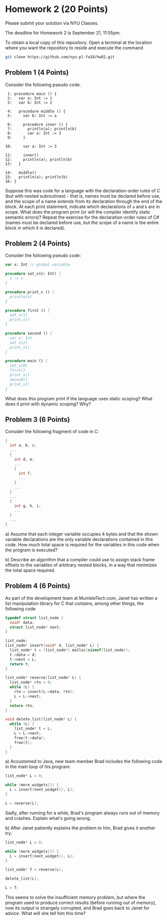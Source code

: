 # Homework 2 (20 Points)

Please submit your solution via NYU Classes.

The deadline for Homework 2 is September 21, 11:55pm.

To obtain a local copy of this repository. Open a terminal at the
location where you want the repository to reside and execute the
command

```bash
git clone https://github.com/nyu-pl-fa18/hw02.git
```

## Problem 1 (4 Points)

Consider the following pseudo code.

```modular-3
 1: procedure main () {
 2:   var a: Int := 1
 3:   var b: Int := 2

 4:   procedure middle () {
 5:     var b: Int := a

 6:     procedure inner () {
 7:       println(a); println(b)
 8:       var a: Int := 3
 9:     }
       
10:     var a: Int := 3

11:     inner()
12:     println(a); println(b)
13:   }

14:   middle()
15:   println(a); println(b)
16: }
```

Suppose this was code for a language with the declaration-order rules
of C (but with nested subroutines) - that is, names must be declared
before use, and the scope of a name extends from its declaration
through the end of the block. At each print statement, indicate which
declarations of `a` and `b` are in scope. What does the program print
(or will the compiler identify static semantic errors)? Repeat the
exercise for the declaration-order rules of C# (names must be declared
before use, but the scope of a name is the entire block in which it is
declared).

## Problem 2 (4 Points)

Consider the following pseudo code:

```pascal
var x: Int // global variable

procedure set_x(n: Int) {
  x := n
}

procedure print_x () {
  println(x)
}

procedure first () {
  set_x(1)
  print_x()
}

procedure second () {
  var x: Int
  set x(2)
  print_x()
}

procedure main () {
  set_x(0)
  first()
  print_x()
  second()
  print_x()
}
```

What does this program print if the language uses static scoping? What does
it print with dynamic scoping? Why?


## Problem 3 (6 Points)

Consider the following fragment of code in C:

```c
{
  int a, b, c;
  ...
  {
    int d, e;
    ...
    {
      int f;
      ...
    }
    ...
  }
  ...
  {
    int g, h, i;
    ...
  }
  ...
}
```

a) Assume that each integer variable occupies 4 bytes and that the
   shown variable declarations are the only variable declarations
   contained in this code. How much total space is required for the
   variables in this code when the program is executed?

b) Describe an algorithm that a compiler could use to assign stack
   frame offsets to the variables of arbitrary nested blocks, in a way
   that minimizes the total space required.

## Problem 4 (6 Points)

As part of the development team at MumbleTech.com, Janet has written a
list manipulation library for C that contains, among other things, the
following code

```c
typedef struct list_node {
  void* data;
  struct list_node* next;
} 

list_node;
list_node* insert(void* d, list_node* L) {
  list_node* t = (list_node*) malloc(sizeof(list_node));
  t->data = d;
  t->next = L;
  return t;
}

list_node* reverse(list_node* L) {
  list_node* rtn = 0;
  while (L) {
    rtn = insert(L->data, rtn);
    L = L->next;
  }
  return rtn;
}

void delete_list(list_node* L) {
  while (L) {
    list_node* t = L;
    L = L->next;
    free(t->data);
    free(t);
  }
}
```

a) Accustomed to Java, new team member Brad includes the following
   code in the main loop of his program:

   ```c
   list_node* L = 0;

   while (more_widgets()) {
     L = insert(next_widget(), L);
   }
   
   L = reverse(L);
   ```

   Sadly, after running for a while, Brad's program always runs out of
   memory and crashes. Explain what's going wrong.

b) After Janet patiently explains the problem to him, Brad gives it another
   try:

   ```c
   list_node* L = 0;

   while (more_widgets()) {
     L = insert(next_widget(), L);
   }
   
   list_node* T = reverse(L);
   
   delete_list(L);
   
   L = T;
   ```
   
   This seems to solve the insufficient memory problem, but where the
   program used to produce correct results (before running out of
   memory), now its output is strangely corrupted, and Brad goes back
   to Janet for advice. What will she tell him this time?
